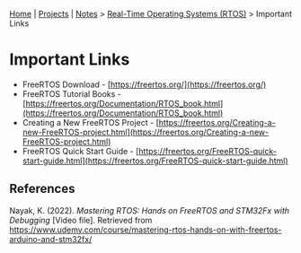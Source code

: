 [Home](../../) | [Projects](../../projects) | [Notes](../) > <a href="./">Real-Time Operating Systems (RTOS)</a> > Important Links

# Important Links



* FreeRTOS Download - [https://freertos.org/](https://freertos.org/)
* FreeRTOS Tutorial Books - [https://freertos.org/Documentation/RTOS_book.html](https://freertos.org/Documentation/RTOS_book.html)
* Creating a New FreeRTOS Project - [https://freertos.org/Creating-a-new-FreeRTOS-project.html](https://freertos.org/Creating-a-new-FreeRTOS-project.html)
* FreeRTOS Quick Start Guide - [https://freertos.org/FreeRTOS-quick-start-guide.html](https://freertos.org/FreeRTOS-quick-start-guide.html)





## References

Nayak, K. (2022). *Mastering RTOS: Hands on FreeRTOS and STM32Fx with Debugging* [Video file]. Retrieved from https://www.udemy.com/course/mastering-rtos-hands-on-with-freertos-arduino-and-stm32fx/

